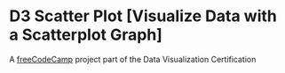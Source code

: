 D3 Scatter Plot [Visualize Data with a Scatterplot Graph]
=======
A [freeCodeCamp] project part of the Data Visualization Certification

  [freeCodeCamp]:https://freecodecamp.org
